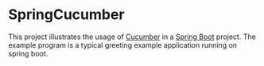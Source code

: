# SpringCucumber

This project illustrates the usage of [Cucumber](https://cucumber.io/) in a [Spring Boot](https://spring.io/projects/spring-boot) project.
The example program is a typical greeting example application running on spring boot. 
